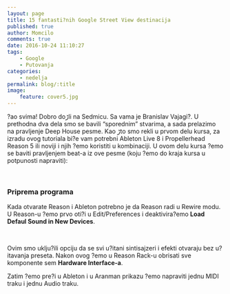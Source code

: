 ```yaml
---
layout: page
title: 15 fantasti?nih Google Street View destinacija
published: true
author: Momcilo
comments: true
date: 2016-10-24 11:10:27
tags:
    - Google
    - Putovanja
categories:
    - nedelja
permalink: blog/:title
image:
    feature: cover5.jpg
---
```

?ao svima! Dobro doڑli na Sedmicu. Sa vama je Branislav Vajagi?. U prethodna dva dela smo se bavili “sporednim” stvarima, a sada prelazimo na pravljenje Deep House pesme. Kao ڑto smo rekli u prvom delu kursa, za izradu ovog tutoriala bi?e vam potrebni Ableton Live 8 i Propellerhead Reason 5 ili noviji i njih ?emo koristiti u kombinaciji. U ovom delu kursa ?emo se baviti pravljenjem beat-a iz ove pesme (koju ?emo do kraja kursa u potpunosti napraviti):

&nbsp;

### Priprema programa

Kada otvarate Reason i Ableton potrebno je da Reason radi u Rewire modu. U Reason-u ?emo prvo oti?i u Edit/Preferences i deaktivira?emo **Load Defaul Sound in New Devices**.

&nbsp;

Ovim smo uklju?ili opciju da se svi u?itani sintisajzeri i efekti otvaraju bez u?itavanja preseta. Nakon ovog ?emo u Reason Rack-u obrisati sve komponente sem **Hardware Interface-a**.

Zatim ?emo pre?i u Ableton i u Aran‍man prikazu ?emo napraviti jednu MIDI traku i jednu Audio traku.